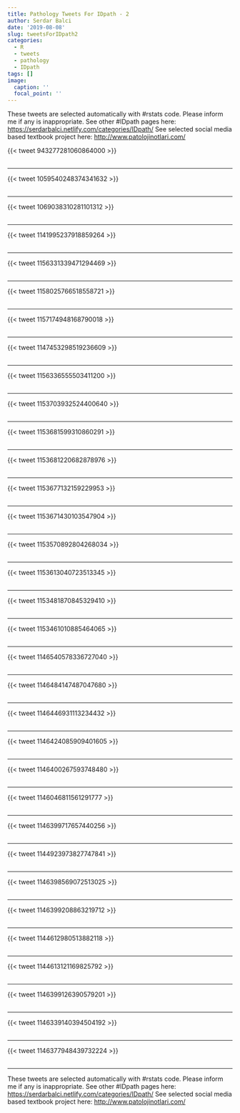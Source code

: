 ```yaml
---
title: Pathology Tweets For IDpath - 2
author: Serdar Balci
date: '2019-08-08'
slug: tweetsForIDpath2
categories:
  - R
  - tweets
  - pathology
  - IDpath
tags: []
image:
  caption: ''
  focal_point: ''
---
```



These tweets are selected automatically with #rstats code. Please inform me if any is inappropriate.
See other #IDpath pages here: https://serdarbalci.netlify.com/categories/IDpath/ 
See selected social media based textbook project here: http://www.patolojinotlari.com/

{{< tweet 943277281060864000 >}}
<br>
<br>
<hr>
{{< tweet 1059540248374341632 >}}
<br>
<br>
<hr>
{{< tweet 1069038310281101312 >}}
<br>
<br>
<hr>
{{< tweet 1141995237918859264 >}}
<br>
<br>
<hr>
{{< tweet 1156331339471294469 >}}
<br>
<br>
<hr>
{{< tweet 1158025766518558721 >}}
<br>
<br>
<hr>
{{< tweet 1157174948168790018 >}}
<br>
<br>
<hr>
{{< tweet 1147453298519236609 >}}
<br>
<br>
<hr>
{{< tweet 1156336555503411200 >}}
<br>
<br>
<hr>
{{< tweet 1153703932524400640 >}}
<br>
<br>
<hr>
{{< tweet 1153681599310860291 >}}
<br>
<br>
<hr>
{{< tweet 1153681220682878976 >}}
<br>
<br>
<hr>
{{< tweet 1153677132159229953 >}}
<br>
<br>
<hr>
{{< tweet 1153671430103547904 >}}
<br>
<br>
<hr>
{{< tweet 1153570892804268034 >}}
<br>
<br>
<hr>
{{< tweet 1153613040723513345 >}}
<br>
<br>
<hr>
{{< tweet 1153481870845329410 >}}
<br>
<br>
<hr>
{{< tweet 1153461010885464065 >}}
<br>
<br>
<hr>
{{< tweet 1146540578336727040 >}}
<br>
<br>
<hr>
{{< tweet 1146484147487047680 >}}
<br>
<br>
<hr>
{{< tweet 1146446931113234432 >}}
<br>
<br>
<hr>
{{< tweet 1146424085909401605 >}}
<br>
<br>
<hr>
{{< tweet 1146400267593748480 >}}
<br>
<br>
<hr>
{{< tweet 1146046811561291777 >}}
<br>
<br>
<hr>
{{< tweet 1146399717657440256 >}}
<br>
<br>
<hr>
{{< tweet 1144923973827747841 >}}
<br>
<br>
<hr>
{{< tweet 1146398569072513025 >}}
<br>
<br>
<hr>
{{< tweet 1146399208863219712 >}}
<br>
<br>
<hr>
{{< tweet 1144612980513882118 >}}
<br>
<br>
<hr>
{{< tweet 1144613121169825792 >}}
<br>
<br>
<hr>
{{< tweet 1146399126390579201 >}}
<br>
<br>
<hr>
{{< tweet 1146339140394504192 >}}
<br>
<br>
<hr>
{{< tweet 1146377948439732224 >}}
<br>
<br>
<hr>


These tweets are selected automatically with #rstats code. Please inform me if any is inappropriate.
See other #IDpath pages here: https://serdarbalci.netlify.com/categories/IDpath/ 
See selected social media based textbook project here: http://www.patolojinotlari.com/

